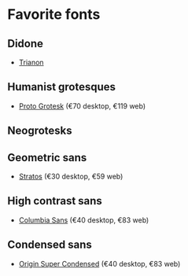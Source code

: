 # Favorite fonts 

## Didone 
* [Trianon][1] 

## Humanist grotesques 
* [Proto Grotesk][2] (€70 desktop, €119 web)

## Neogrotesks 

## Geometric sans 
* [Stratos][3] (€30 desktop, €59 web) 

## High contrast sans 
* [Columbia Sans][4] (€40 desktop, €83 web) 

## Condensed sans 
* [Origin Super Condensed][5] (€40 desktop, €83 web)

[1]:	https://productiontype.com/collection/trianon_collection
[2]:	https://productiontype.com/family/proto_grotesk
[3]:	https://productiontype.com/family/stratos
[4]:	https://productiontype.com/family/columbia_sans
[5]:	https://productiontype.com/family/origin_super_condensed